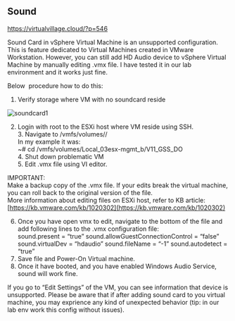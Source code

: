 
## Sound
https://virtualvillage.cloud/?p=546

Sound Card in vSphere Virtual Machine is an unsupported configuration. This is feature dedicated to Virtual Machines created in VMware Workstation. However, you can still add HD Audio device to vSphere Virtual Machine by manually editing .vmx file. I have tested it in our lab environment and it works just fine.

Below  procedure how to do this:

1. Verify storage where VM with no soundcard reside

![soundcard1](https://virtualvillage.cloud/wp-content/uploads/2017/01/soundcard1.png)

2. Login with root to the ESXi host where VM reside using SSH.  
    3. Navigate to /vmfs/volumes/<VM LUN>/<VM folder>  
    In my example it was:  
    ~# cd /vmfs/volumes/Local_03esx-mgmt_b/V11_GSS_DO  
    4. Shut down problematic VM  
    5. Edit .vmx file using VI editor.

IMPORTANT:  
Make a backup copy of the .vmx file. If your edits break the virtual machine, you can roll back to the original version of the file.  
More information about editing files on ESXi host, refer to KB article: [https://kb.vmware.com/kb/1020302](https://kb.vmware.com/kb/1020302)

6. Once you have open vmx to edit, navigate to the bottom of the file and add following lines to the .vmx configuration file:  
    sound.present = “true” 
    sound.allowGuestConnectionControl = “false”
    sound.virtualDev = “hdaudio”
    sound.fileName = “-1” 
    sound.autodetect = “true”
7. Save file and Power-On Virtual machine.
8. Once it have booted, and you have enabled Windows Audio Service, sound will work fine.

If you go to “Edit Settings” of the VM, you can see information that device is unsupported. Please be aware that if after adding sound card to you virtual machine, you may exprience any kind of unexpected behavior (tip: in our lab env work this config without issues).